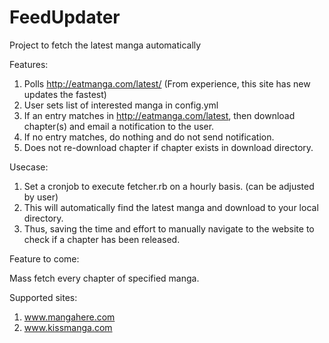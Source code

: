 FeedUpdater
===========

Project to fetch the latest manga automatically

Features: 

1. Polls http://eatmanga.com/latest/  (From experience, this site has new updates the fastest)
2. User sets list of interested manga in config.yml
3. If an entry matches in http://eatmanga.com/latest, then download chapter(s) and email a notification to the user.
4. If no entry matches, do nothing and do not send notification.
5. Does not re-download chapter if chapter exists in download directory. 

Usecase:

1. Set a cronjob to execute fetcher.rb on a hourly basis. (can be adjusted by user)
2. This will automatically find the latest manga and download to your local directory.
3. Thus, saving the time and effort to manually navigate to the website to check if a chapter has been released.

Feature to come: 

Mass fetch every chapter of specified manga.

Supported sites:
1. www.mangahere.com
2. www.kissmanga.com

